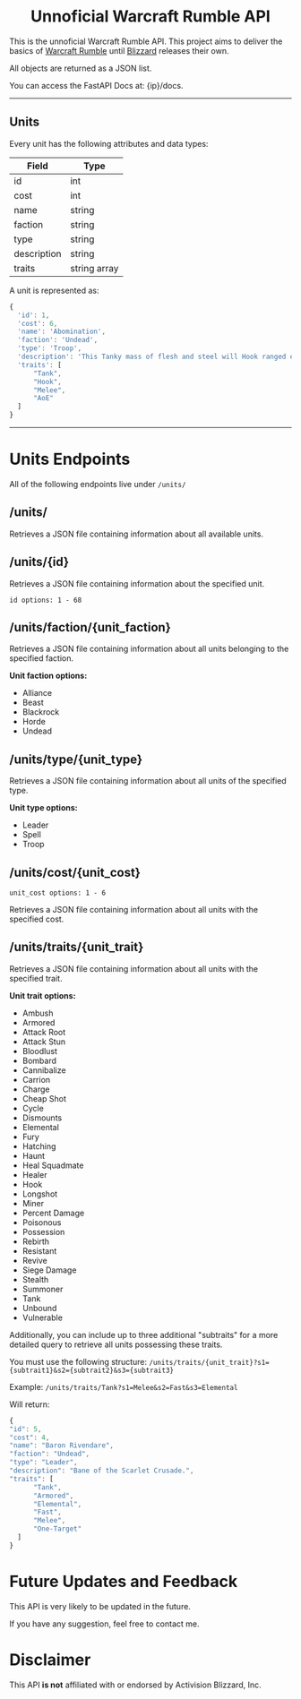 <h1 align="center">Unnoficial Warcraft Rumble API</h1>

This is the unnoficial Warcraft Rumble API. This project aims to deliver the basics of [Warcraft Rumble](https://warcraftrumble.blizzard.com) until [Blizzard](https://www.blizzard.com) releases their own.

All objects are returned as a JSON list.

You can access the FastAPI Docs at: {ip}/docs. 


--- 


## Units

Every unit has the following attributes and data types: 

| Field  | Type |
|---|---|
| id | int |
| cost | int |
| name | string |
| faction | string |
| type | string |
| description | string |
| traits | string array |

A unit is represented as: 

```javascript
{
  'id': 1,
  'cost': 6,
  'name': 'Abomination',
  'faction': 'Undead',
  'type': 'Troop',
  'description': 'This Tanky mass of flesh and steel will Hook ranged enemies, drawing them into his Cleave attack.',
  'traits': [
      "Tank",
      "Hook",
      "Melee",
      "AoE"
  ]
}
```

---

# Units Endpoints

All of the following endpoints live under `/units/`

## **/units/**

Retrieves a JSON file containing information about all available units.

## **/units/{id}**

Retrieves a JSON file containing information about the specified unit.

` id options: 1 - 68 `

## /units/faction/{unit_faction}

Retrieves a JSON file containing information about all units belonging to the specified faction.

**Unit faction options:**
- Alliance
- Beast
- Blackrock
- Horde
- Undead

## /units/type/{unit_type}

Retrieves a JSON file containing information about all units of the specified type.

**Unit type options:**
- Leader
- Spell
- Troop

## /units/cost/{unit_cost}

` unit_cost options: 1 - 6 `

Retrieves a JSON file containing information about all units with the specified cost.

## **/units/traits/{unit_trait}**

Retrieves a JSON file containing information about all units with the specified trait.

**Unit trait options:**
- Ambush
- Armored
- Attack Root
- Attack Stun
- Bloodlust
- Bombard
- Cannibalize
- Carrion
- Charge
- Cheap Shot
- Cycle
- Dismounts
- Elemental
- Fury
- Hatching
- Haunt
- Heal Squadmate
- Healer
- Hook
- Longshot
- Miner
- Percent Damage
- Poisonous
- Possession
- Rebirth
- Resistant
- Revive
- Siege Damage
- Stealth
- Summoner
- Tank
- Unbound
- Vulnerable

Additionally, you can include up to three additional "subtraits" for a more detailed query to retrieve all units possessing these traits.

You must use the following structure: ` /units/traits/{unit_trait}?s1={subtrait1}&s2={subtrait2}&s3={subtrait3} `



Example:  ` /units/traits/Tank?s1=Melee&s2=Fast&s3=Elemental `

Will return: 

``` javascript
{
"id": 5,
"cost": 4,
"name": "Baron Rivendare",
"faction": "Undead",
"type": "Leader",
"description": "Bane of the Scarlet Crusade.",
"traits": [
      "Tank",
      "Armored",
      "Elemental",
      "Fast",
      "Melee",
      "One-Target"
  ]
}
```

# Future Updates and Feedback

This API is very likely to be updated in the future.

If you have any suggestion, feel free to contact me.

# Disclaimer

This API **is not** affiliated with or endorsed by Activision Blizzard, Inc.
